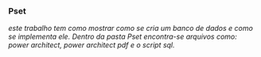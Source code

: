 ### Pset
*este trabalho tem como mostrar como se cria um banco de dados e como se implementa ele. Dentro da pasta Pset encontra-se arquivos como:
power architect, power architect pdf e o script sql.*
